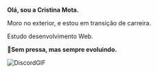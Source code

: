 <p><strong>Olá, sou a Cristina Mota.</strong><p/>
<p>Moro no exterior, e estou em transição de carreira.</p>
<p>Estudo desenvolvimento Web.</p>
<p><strong>🎯Sem pressa, mas sempre evoluindo.</strong></p> 

![DiscordGIF](https://user-images.githubusercontent.com/110698111/187934367-eea767d8-adb6-4167-92bc-3a3ef1ef7f8c.gif)


             




          
          

